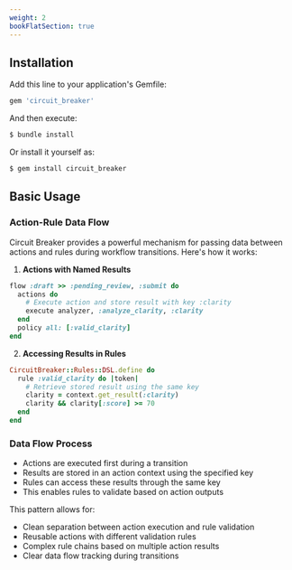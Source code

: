 ```yaml
---
weight: 2
bookFlatSection: true
---
```

## Installation

Add this line to your application's Gemfile:

```ruby
gem 'circuit_breaker'
```

And then execute:
```bash
$ bundle install
```

Or install it yourself as:
```bash
$ gem install circuit_breaker
```

## Basic Usage

### Action-Rule Data Flow

Circuit Breaker provides a powerful mechanism for passing data between actions and rules during workflow transitions. Here's how it works:

1. **Actions with Named Results**
```ruby
flow :draft >> :pending_review, :submit do
  actions do
    # Execute action and store result with key :clarity
    execute analyzer, :analyze_clarity, :clarity
  end
  policy all: [:valid_clarity]
end
```

2. **Accessing Results in Rules**
```ruby
CircuitBreaker::Rules::DSL.define do
  rule :valid_clarity do |token|
    # Retrieve stored result using the same key
    clarity = context.get_result(:clarity)
    clarity && clarity[:score] >= 70
  end
end
```

### Data Flow Process
- Actions are executed first during a transition
- Results are stored in an action context using the specified key
- Rules can access these results through the same key
- This enables rules to validate based on action outputs

This pattern allows for:
- Clean separation between action execution and rule validation
- Reusable actions with different validation rules
- Complex rule chains based on multiple action results
- Clear data flow tracking during transitions

